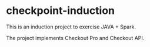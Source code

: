 # checkpoint-induction

This is an induction project to exercise JAVA + Spark.

The project implements Checkout Pro and Checkout API.